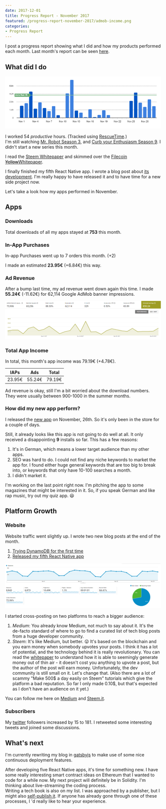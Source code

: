 ```yaml
---
date: 2017-12-01
title: Progress Report - November 2017
featured: /progress-report-november-2017/admob-income.png
categories:
- Progress Report
---
```


I post a progress report showing what I did and how my products performed each month.
Last month's report can be seen [here](/progress-report-october-2017).  

## What did I do

[![Productive Hours in November 2017](./rescueTime.png)](./rescueTime.png)

I worked 54 _productive_ hours. (Tracked using [RescueTime](/redirects/rescuetime).)  
I'm still watching [Mr. Robot Season 3](https://trakt.tv/shows/mr-robot/seasons/3), and [Curb your Enthusiasm Season 9](https://trakt.tv/shows/curb-your-enthusiasm/seasons/9). I didn't start a new series this month.

I read the [Steem Whitepaper](https://steem.io/SteemWhitePaper.pdf) and skimmed over the [Filecoin <del>Yellow</del>Whitepaper](https://filecoin.io/filecoin.pdf).  

I finally finished my fifth React Native app. I wrote a blog post about [its development](/released-my-fifth-react-native-app/). I'm really happy to have released it and to have time for a new side project now.

Let's take a look how my apps performed in November.

## Apps
### Downloads
Total downloads of all my apps stayed at **753** this month.

### In-App Purchases
In-app Purchases went up to 7 orders this month. (+2)

I made an estimated **23.95€** (+6.84€) this way.

### Ad Revenue
After a bump last time, my ad revenue went down again this time. I made **55.24€** (-11.62€) for 62,114 Google AdMob banner impressions.  

[![App Income AdMob](./admob-income.png)](./admob-income.png)

### Total App Income
In total, this month's app income was 79.19€ (+4.78€).

IAPs | Ads | Total
--- | --- | ---
23.95€ | 55.24€ | 79.19€

Ad revenue is okay, still I'm a bit worried about the download numbers. They were usually between 900-1000 in the summer months.

### How did my new app perform?
I released the [new app](https://play.google.com/store/apps/details?id=io.cmichel.rapquiz) on November, 26th. So it's only been in the store for a couple of days.

Still, it already looks like this app is not going to do well at all. It only received a disappointing **9** installs so far.
This has a few reasons:
1. It's in German, which means a lower target audience than my other apps.
1. SEO was hard to do. I could not find any niche keywords to market the app for. I found either huge general keywords that are too big to break into, or keywords that only have 10-100 searches a month.
1. I didn't market it.

I'm working on the last point right now. I'm pitching the app to some magazines that might be interested in it. So, if you speak German and like rap music, try out my quiz app. 😃

## Platform Growth
### Website
Website traffic went slightly up. I wrote two new blog posts at the end of the month.

1. [Trying DynamoDB for the first time](/trying-dynamodb/)
1. [Released my fifth React Native app](/released-my-fifth-react-native-app/)

[![Website Traffic](./website-traffic.png)](./website-traffic.png)

I started cross-posting on two platforms to reach a bigger audience:
1. *Medium*: You already know Medium, not much to say about it. It's the de-facto standard of where to go to find a curated list of tech blog posts from a huge developer community.
1. *Steem*: It's like Medium, but better. 😛 It's based on the blockchain and you earn money when somebody upvotes your posts. I think it has a lot of potential, and the technology behind it is really revolutionary. You can read the [whitepaper](https://steem.io/SteemWhitePaper.pdf) to understand how it is able to seemingly generate money out of thin air - it doesn't cost you anything to upvote a post, but the author of the post will earn money. Unfortunately, the dev community is still small on it. Let's change that. (Also there are a lot of scammy "Make 500$ a day easily on Steem" tutorials which give the platform a bad reputation. So far I only made 0.10$, but that's expected as I don't have an audience on it yet.)

You can follow me here on [Medium](https://medium.com/@cmichel) and [Steem.it](https://steemit.com/@cmichel).

### Subscribers
My [twitter](https://twitter.com/cmichelio) followers increased by 15 to 181. I retweeted some interesting tweets and joined some discussions.

## What's next
I'm currently rewriting my blog in [gatsbyjs](https://www.gatsbyjs.org/) to make use of some nice continuous deployment features.

After developing five React Native apps, it's time for something new. I have some really interesting smart contract ideas on Ethereum that I wanted to code for a while now. My next project will definitely be in Solidity. I'm thinking about live-streaming the coding process.  
Writing a tech book is also on my list. I was approached by a publisher, but I might also [self-publish it](https://zapier.com/blog/how-to-publish-ebook/). If anyone has already gone through one of these processes, I 'd really like to hear your experience.